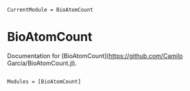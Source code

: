 ```@meta
CurrentModule = BioAtomCount
```

# BioAtomCount

Documentation for [BioAtomCount](https://github.com/Camilo García/BioAtomCount.jl).

```@index
```

```@autodocs
Modules = [BioAtomCount]
```
